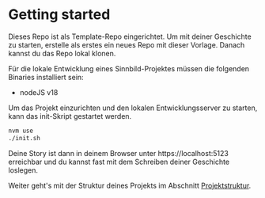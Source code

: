 # Getting started

Dieses Repo ist als Template-Repo eingerichtet. Um mit deiner Geschichte zu starten, erstelle als erstes ein neues Repo mit dieser Vorlage. Danach kannst du das Repo lokal klonen.

Für die lokale Entwicklung eines Sinnbild-Projektes müssen die folgenden Binaries installiert sein:

- nodeJS v18

Um das Projekt einzurichten und den lokalen Entwicklungsserver zu starten, kann das init-Skript gestartet werden.

```bash
nvm use
./init.sh
```

Deine Story ist dann in deinem Browser unter https://localhost:5123 erreichbar und du kannst fast mit dem Schreiben deiner Geschichte loslegen.

Weiter geht's mit der Struktur deines Projekts im Abschnitt [Projektstruktur](./project-structure.md).